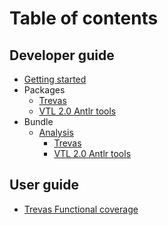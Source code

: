 # Table of contents

## Developer guide

- [Getting started](getting-started.md)
- Packages
  - [Trevas](packages/trevas.md)
  - [VTL 2.0 Antlr tools](packages/vtl-2.0-antlr-tools.md)
- Bundle
  - [Analysis](bundle/analysis.md)
    - [Trevas](https://inseefr.github.io/Trevas-JS/bundle-report/trevas.html)
    - [VTL 2.0 Antlr tools](https://inseefr.github.io/Trevas-JS/bundle-report/vtl-2.1-antlr-tools.html)

## User guide

- [Trevas Functional coverage](coverage.md)
